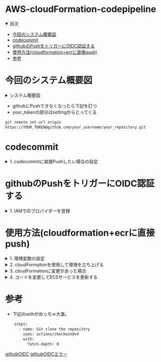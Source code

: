 # AWS-cloudFormation-codepipeline

<details open="open">
<summary>目次</summary>


- [今回のシステム概要図](#今回のシステム概要図)
- [codecommit](#codecommit)
- [githubのPushをトリガーにOIDC認証する](#githubのPushをトリガーにOIDC認証する)
- [使用方法(cloudformation+ecrに直接push)](#使用方法(cloudformation+ecrに直接push))
- [参考](#参考)
</details>

# 今回のシステム概要図
<details>
<summary> システム概要図</summary>

下記は既存の前提（cloudformationで立ち上げない）
- vpc
- サブネット
- igw
- ngw
- route53ホストゾーン
- ACM証明書

下記サービスを/cloudformation/cloudformation-template.ymlで立ち上げる
- ALB
- ALBのリスナー（設定時に既存のACM使用）
- Route53でAレコード追加してALBにルーティング
- ターゲットグループ（taskで立ち上がるコンテナへルーティング）
- ECSクラスター
- ECSサービス
- ECS task (ECRのイメージを使用)
- IAMロール（ECSのtask定義で使用）
- ALB/ECSのセキュリティーグループ

![](./assets/images/aws-architecher.png)

</details>


- githubにPushできなくなったら下記を打つ
- your_tokenの部分はsettingからとってくる

```zh
git remote set-url origin https://YOUR_TOKEN@github.com/your_username/your_repository.git 
```

# codecommit

<details>
<summary> 1. codecommitに直接Pushしたい場合の設定</summary>

- 下記の設定だけでもダメかも。２回目はPushできなかった。初回はPushできるけど。。。
- 下記コマンドでAWSの設定をする

```zh
git config credential.helper '!aws codecommit credential-helper $@'
git config credential.UseHttpPath true
```

- 下記コマンドでAWSのcodecommitのURL git remoteに追加する

```zh
   git remote add codecommit https://git-codecommit.ap-northeast-1.amazonaws.com/v1/repos/[codecommit_repository_name]
```

</details>

# githubのPushをトリガーにOIDC認証する

<details>
<summary> 1. IAMでIDプロバイダーを登録</summary>

- 下記コマンドでcloudFormationを起動して環境を立ち上げる

```zh
make iac-deploy
```
</details>


# 使用方法(cloudformation+ecrに直接push)

<details>
<summary> 1. 環境変数の設定</summary>

下記環境変数が必要先に設定する
- AWS_ACCESS_KEY_ID
- AWS_SECRET_ACCESS_KEY
- AWS_SESSION_TOKEN
- AWS_DEFAULT_REGION
- VPC_ID (既存のVPC)
- SUBNET_ID1　（既存のパブリックサブネット１）
- SUBNET_ID2　（既存のパブリックサブネット２）
- SUBNET_PRIVATE_ID1　（既存のプライベートサブネット１）
- SUBNET_PRIVATE_ID2 （既存のプライベートサブネット２）
- EXISTING_ECS_TASK_ROLE_ARN　（cloudformationで作成するECStask用のIAMロールARN。make build-image-pushで使用）
- HOSTED_ZONE_ID (Aレコード追加したいホストゾーン)
- DOMAIN_NAME　(使用したいFQDN。サブドメインだけでなく、FQDNで指定)
- ACM_CERTIFICATE_ARN (使用したい証明書のARN)
- ECR_IMAGE　（ECRのイメージURI）
- ECR_ENDPOINT　（ECRの共通エンドポイント。リポジトリー名は含まない）
- ECR_REPOSITORY_NAME　（ECRのリポジトリー名）
- ECS_CLUSTER_NAME　（ECSのクラスター名）
- ECS_SERVICE_NAME　（ECSのサービス名）
- TASK_DEFINITION_FAMILY　（ECSのタスク定義名）
- CONTAINER_NAME　（ECSのタスクで立ち上げるコンテナ名）

```zh
export 変数名=変数値
```

</details>

<details>
<summary> 2. cloudFormationを使用して環境を立ち上げる</summary>

- 下記コマンドでcloudFormationを起動して環境を立ち上げる

```zh
make iac-deploy
```
</details>

<details>
<summary> 3. cloudFormationに変更があった場合</summary>

- 下記コマンドでcloudFormationを既存の環境にUPDATEをかける

```zh
make iac-update
```
</details>

<details>
<summary> 4. コードを変更してECSサービスを更新する</summary>

- ルートディレクトリのDockerfileを用いて、フロントエンドをバックエンドに巻き込んだDockerイメージを作成
- 下記コマンドにてイメージをECRにPush＆タスク定義をしてサービスの更新

```zh
make build-image-push
```

- task定義のCPUとメモリが小さいと、タスクは１００％完了してもターゲットグループのヘルスチェックで失敗してIPの付け替えができない事象が発生。
- 上記はデプロイされたりされなかったりで不安定だった。少し余裕持っても良いかも

</details>


# 参考

- 下記のwithがめっちゃ大事。
```zh
    steps:
      - name: Git clone the repository
        uses: actions/checkout@v4
        with:
          fetch-depth: 0
```

[githubOIDC](https://zenn.dev/kou_pg_0131/articles/gh-actions-oidc-aws)
[githubOIDCエラー](https://zenn.dev/trkdkjm/articles/f8fcc38c3cf690)